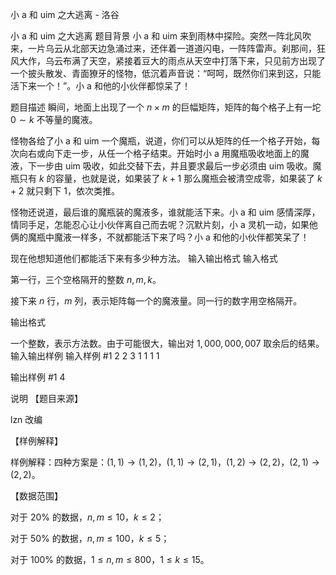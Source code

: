 



小 a 和 uim 之大逃离 - 洛谷














小 a 和 uim 之大逃离
题目背景
小 a 和 uim 来到雨林中探险。突然一阵北风吹来，一片乌云从北部天边急涌过来，还伴着一道道闪电，一阵阵雷声。刹那间，狂风大作，乌云布满了天空，紧接着豆大的雨点从天空中打落下来，只见前方出现了一个披头散发、青面獠牙的怪物，低沉着声音说：“呵呵，既然你们来到这，只能活下来一个！”。小 a 和他的小伙伴都惊呆了！

题目描述
瞬间，地面上出现了一个 $n\times m$ 的巨幅矩阵，矩阵的每个格子上有一坨 $0\sim k$ 不等量的魔液。

怪物各给了小 a 和 uim 一个魔瓶，说道，你们可以从矩阵的任一个格子开始，每次向右或向下走一步，从任一个格子结束。开始时小 a 用魔瓶吸收地面上的魔液，下一步由 uim 吸收，如此交替下去，并且要求最后一步必须由 uim 吸收。魔瓶只有 $k$ 的容量，也就是说，如果装了 $k+1$ 那么魔瓶会被清空成零，如果装了 $k+2$ 就只剩下 $1$，依次类推。

怪物还说道，最后谁的魔瓶装的魔液多，谁就能活下来。小 a 和 uim 感情深厚，情同手足，怎能忍心让小伙伴离自己而去呢？沉默片刻，小 a 灵机一动，如果他俩的魔瓶中魔液一样多，不就都能活下来了吗？小 a 和他的小伙伴都笑呆了！

现在他想知道他们都能活下来有多少种方法。
输入输出格式
输入格式

第一行，三个空格隔开的整数 $n,m,k$。

接下来 $n$ 行，$m$ 列，表示矩阵每一个的魔液量。同一行的数字用空格隔开。

输出格式

一个整数，表示方法数。由于可能很大，输出对 $1,000,000,007$ 取余后的结果。
输入输出样例
输入样例 #1
2 2 3
1 1
1 1

输出样例 #1
4

说明
【题目来源】

lzn 改编

【样例解释】

样例解释：四种方案是：$(1,1)\to (1,2)$，$(1,1)\to (2,1)$，$(1,2)\to (2,2)$，$(2,1)\to (2,2)$。

【数据范围】

对于 $20\%$ 的数据，$n,m\leq 10$，$k\leq2$；

对于 $50\%$ 的数据，$n,m\leq 100$，$k\leq5$；

对于 $100\%$ 的数据，$1 \leq n,m\leq 800$，$1\leq k\leq 15$。








